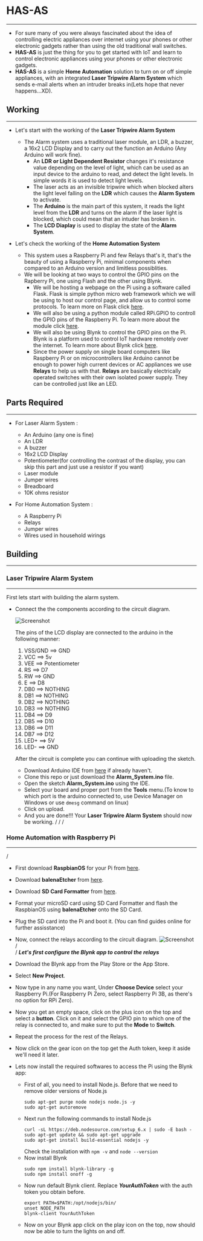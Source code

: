 # HAS-AS
---
- For sure many of you were always fascinated about the idea of controlling electric appliances over internet using your phones or other electronic gadgets rather than using the old traditional wall switches.
- **HAS-AS** is just the thing for you to get started with IoT and learn to control electronic appliances using your phones or other electronic gadgets.
- **HAS-AS** is a simple **Home Automation** solution to turn on or off simple appliances, with an integrated **Laser Tripwire Alarm System** which sends e-mail alerts when an intruder breaks in(Lets hope that never happens...XD).



## Working
---
- Let's start with the working of the **Laser Tripwire Alarm System**
  - The Alarm system uses a traditional laser module, an LDR, a buzzer, a 16x2 LCD Display and to carry out the function an Arduino (Any Arduino will work fine).
    - An **LDR or Light Dependent Resistor** changes it's resistance value depending on the level of light, which can be used as an input device to the arduino to read, and detect the light levels. In simple words it is used to detect light levels.
    - The laser acts as an invisible tripwire which when blocked alters the light level falling on the **LDR** which causes the **Alarm System** to activate.
    - The **Arduino** is the main part of this system, it reads the light level from the **LDR** and turns on the alarm if the laser light is blocked, which could mean that an intuder has broken in.
    - The **LCD Diaplay** is used to display the state of the **Alarm System**.  


    
- Let's check the working of the **Home Automation System**
  - This system uses a Raspberry Pi and few Relays that's it, that's the beauty of using a Raspberry Pi, minimal components when compared to an Arduino version and limitless possiblities.
  - We will be looking at two ways to control the GPIO pins on the Rapberry Pi, one using Flash and the other using Blynk.
    - We will be hosting a webpage on the Pi using a software called Flask. Flask is simple python micro web framework which we will be using to host our control page, and allow us to control some protocols. To learn more on Flask click [here](https://flask.palletsprojects.com/en/1.1.x/).
    - We will also be using a python module called RPi.GPIO to controll the GPIO pins of the Raspberry Pi. To learn more about the module click [here](https://pythonhosted.org/RPIO/).
    - We will also be using Blynk to control the GPIO pins on the Pi. Blynk is a platform used to control IoT hardware remotely over the internet. To learn more about Blynk click [here](https://docs.blynk.cc/).  
    - Since the power supply on single board computers like Raspberry Pi or on microcontrollers like Arduino cannot be enough to power high current devices or AC appliances we use **Relays** to help us with that. **Relays** are basically electrically operated switches with their own isolated power supply. They can be controlled just like an LED.



## Parts Required
---
- For Laser Alarm System : 
  - An Arduino (any one is fine)
  - An LDR
  - A buzzer
  - 16x2 LCD Display
  - Potentiometer(for controlling the contrast of the display, you can skip this part and just use a resistor if you want)
  - Laser module
  - Jumper wires
  - Breadboard
  - 10K ohms resistor

- For Home Automation System : 
  - A Raspberry Pi
  - Relays
  - Jumper wires
  - Wires used in household wirings
  

## Building

---

### Laser Tripwire Alarm System
---

First lets start with building the alarm system.

- Connect the the components according to the circuit diagram.

    ![Screenshot](alarm_system_circuit.jpeg)


  The pins of the LCD display are connected to the arduino in the following manner: 
    1. VSS/GND ==>  GND
    2. VCC     ==>  5v
    3. VEE     ==>  Potentiometer
    4. RS      ==>  D7
    5. RW      ==>  GND
    6. E       ==>  D8
    7. DB0     ==>  NOTHING  
    8. DB1     ==>  NOTHING
    9. DB2     ==>  NOTHING
    10. DB3    ==>  NOTHING
    11. DB4    ==>  D9
    12. DB5    ==>  D10
    13. DB6    ==>  D11
    14. DB7    ==>  D12
    15. LED+   ==>  5V
    16. LED-   ==>  GND

    After the circuit is complete you can continue with uploading the sketch.

  - Download Arduino IDE from [here](https://www.arduino.cc/en/software) if already haven't.
  - Clone this repo or just download the **Alarm_System.ino** file.
  - Open the sketch **Alarm_System.ino** using the IDE.
  - Select your board and proper port from the **Tools** menu.(To know to which port is the arduino connected to, use Device Manager on Windows or use `dmesg` command on linux)
  - Click on upload.
  - And you are done!!! Your **Laser Tripwire Alarm System** should now be working.
/
/
/


### Home Automation with Raspberry Pi
---
/
- First download **RaspbianOS** for your Pi from [here](https://www.raspberrypi.org/software/operating-systems/).
- Download **balenaEtcher** from [here](https://www.balena.io/etcher/).
- Download **SD Card Formatter** from [here](https://www.sdcard.org/downloads/formatter/).
- Format your microSD card using SD Card Formatter and flash the RaspbianOS using **balenaEtcher** onto the SD Card. 
- Plug the SD card into the Pi and boot it.
  (You can find guides online for further assisstance)

- Now, connect the relays according to the circuit diagram. 
     ![Screenshot](home_a_rpi.jpg)
/    
/
*****Let's first configure the Blynk app to control the relays*****

- Download the Blynk app from the Play Store or the App Store.
- Select **New Project**.
- Now type in any name you want, Under **Choose Device** select your Raspberry Pi.(For Raspberry Pi Zero, select Raspberry Pi 3B, as there's no option for RPi Zero).
- Now you get an empty space, click on the plus icon on the top and select a **button**. Click on it and select the GPIO pin to which one of the relay is connected to, and make sure to put the **Mode** to **Switch**.
- Repeat the process for the rest of the Relays.
- Now click on the gear icon on the top get the Auth token, keep it aside we'll need it later.

- Lets now install the required softwares to access the Pi using the Blynk app:
  - First of all, you need to install Node.js. Before that we need to remove older versions of Node.js
    ```
    sudo apt-get purge node nodejs node.js -y
    sudo apt-get autoremove
    ```
  - Next run the following commands to install Node.js
    ```
    curl -sL https://deb.nodesource.com/setup_6.x | sudo -E bash -
    sudo apt-get update && sudo apt-get upgrade
    sudo apt-get install build-essential nodejs -y
    ```
    Check the installation with `npm -v` and `node --version` 
  - Now install Blynk
    ```
    sudo npm install blynk-library -g
    sudo npm install onoff -g
    ```
  - Now run default Blynk client. Replace ***YourAuthToken*** with the auth token you obtain before.
    ```
    export PATH=$PATH:/opt/nodejs/bin/
    unset NODE_PATH
    blynk-client YourAuthToken
    ```
  - Now on your Blynk app click on the play icon on the top, now should now be able to turn the lights on and off. 
    
     
     
 
